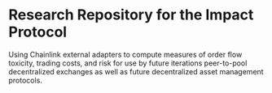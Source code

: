 # Research Repository for the Impact Protocol

Using Chainlink external adapters to compute measures of order flow toxicity, trading costs, and risk for use by future iterations peer-to-pool decentralized exchanges as well as future decentralized asset management protocols.
